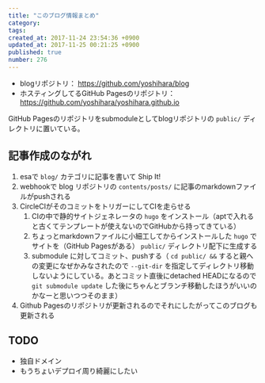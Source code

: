 ```yaml
---
title: "このブログ情報まとめ"
category: 
tags: 
created_at: 2017-11-24 23:54:36 +0900
updated_at: 2017-11-25 00:21:25 +0900
published: true
number: 276
---
```


- blogリポジトリ： https://github.com/yoshihara/blog
- ホスティングしてるGitHub Pagesのリポジトリ：https://github.com/yoshihara/yoshihara.github.io

GitHub Pagesのリポジトリをsubmoduleとしてblogリポジトリの `public/` ディレクトリに置いている。

## 記事作成のながれ

1. esaで `blog/` カテゴリに記事を書いて Ship It!
1. webhookで blog リポジトリの `contents/posts/` に記事のmarkdownファイルがpushされる
1. CircleCIがそのコミットをトリガーにしてCIを走らせる
    1. CIの中で静的サイトジェネレータの `hugo` をインストール（aptで入れると古くてテンプレートが使えないのでGitHubから持ってきている）
    1. ちょっとmarkdownファイルに小細工してからインストールした `hugo` でサイトを（GitHub Pagesがある） `public/` ディレクトリ配下に生成する
    1. submodule に対してコミット、pushする（ `cd public/ &&` すると親への変更になぜかみなされたので `--git-dir` を指定してディレクトリ移動しないようにしている。あとコミット直後にdetached HEADになるので `git submodule update` した後にちゃんとブランチ移動したほうがいいのかなーと思いつつそのまま）
1. Github Pagesのリポジトリが更新されるのでそれにしたがってこのブログも更新される

## TODO

- 独自ドメイン
- もうちょいデプロイ周り綺麗にしたい
